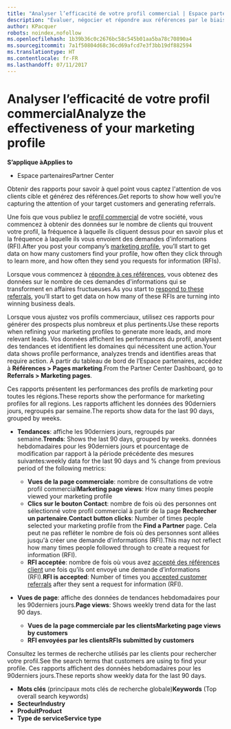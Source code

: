 ```yaml
---
title: "Analyser l’efficacité de votre profil commercial | Espace partenaires"
description: "Évaluer, négocier et répondre aux références par le biais de l'Espace partenaires."
author: KPacquer
robots: noindex,nofollow
ms.openlocfilehash: 1b39b36c0c2676bc58c545b01aa5ba78c70890a4
ms.sourcegitcommit: 7a1f50804d68c36cd69afcd7e3f3bb19df882594
ms.translationtype: HT
ms.contentlocale: fr-FR
ms.lasthandoff: 07/11/2017
---
```

# <a name="analyze-the-effectiveness-of-your-marketing-profile"></a><span data-ttu-id="a6d9e-103">Analyser l’efficacité de votre profil commercial</span><span class="sxs-lookup"><span data-stu-id="a6d9e-103">Analyze the effectiveness of your marketing profile</span></span>
<!-- 
https://go.microsoft.com/fwlink/?linkid=849120
-->

**<span data-ttu-id="a6d9e-104">S’applique à</span><span class="sxs-lookup"><span data-stu-id="a6d9e-104">Applies to</span></span>**

-  <span data-ttu-id="a6d9e-105">Espace partenaires</span><span class="sxs-lookup"><span data-stu-id="a6d9e-105">Partner Center</span></span>

<span data-ttu-id="a6d9e-106">Obtenir des rapports pour savoir à quel point vous captez l'attention de vos clients cible et générez des références.</span><span class="sxs-lookup"><span data-stu-id="a6d9e-106">Get reports to show how well you’re capturing the attention of your target customers and generating referrals.</span></span>

<span data-ttu-id="a6d9e-107">Une fois que vous publiez le [profil commercial](create-a-marketing-profile.md) de votre société, vous commencez à obtenir des données sur le nombre de clients qui trouvent votre profil, la fréquence à laquelle ils cliquent dessus pour en savoir plus et la fréquence à laquelle ils vous envoient des demandes d’informations (RFI).</span><span class="sxs-lookup"><span data-stu-id="a6d9e-107">After you post your company’s [marketing profile](create-a-marketing-profile.md), you’ll start to get data on how many customers find your profile, how often they click through to learn more, and how often they send you requests for information (RFIs).</span></span> 

<span data-ttu-id="a6d9e-108">Lorsque vous commencez à [répondre à ces références](responding-to-referrals.md), vous obtenez des données sur le nombre de ces demandes d'informations qui se transforment en affaires fructueuses.</span><span class="sxs-lookup"><span data-stu-id="a6d9e-108">As you start to [respond to these referrals](responding-to-referrals.md), you’ll start to get data on how many of these RFIs are turning into winning business deals.</span></span>

<span data-ttu-id="a6d9e-109">Lorsque vous ajustez vos profils commerciaux, utilisez ces rapports pour générer des prospects plus nombreux et plus pertinents.</span><span class="sxs-lookup"><span data-stu-id="a6d9e-109">Use these reports when refining your marketing profiles to generate more leads, and more relevant leads.</span></span> <span data-ttu-id="a6d9e-110">Vos données affichent les performances du profil, analysent des tendances et identifient les domaines qui nécessitent une action.</span><span class="sxs-lookup"><span data-stu-id="a6d9e-110">Your data shows profile performance, analyzes trends and identifies areas that require action.</span></span> <span data-ttu-id="a6d9e-111">À partir du tableau de bord de l’Espace partenaires, accédez à **Références > Pages marketing**.</span><span class="sxs-lookup"><span data-stu-id="a6d9e-111">From the Partner Center Dashboard, go to **Referrals > Marketing pages**.</span></span>

<span data-ttu-id="a6d9e-112">Ces rapports présentent les performances des profils de marketing pour toutes les régions.</span><span class="sxs-lookup"><span data-stu-id="a6d9e-112">These reports show the performance for marketing profiles for all regions.</span></span> <span data-ttu-id="a6d9e-113">Les rapports affichent les données des 90derniers jours, regroupés par semaine.</span><span class="sxs-lookup"><span data-stu-id="a6d9e-113">The reports show data for the last 90 days, grouped by weeks.</span></span>

*  <span data-ttu-id="a6d9e-114">**Tendances**: affiche les 90derniers jours, regroupés par semaine.</span><span class="sxs-lookup"><span data-stu-id="a6d9e-114">**Trends**: Shows the last 90 days, grouped by weeks.</span></span> <span data-ttu-id="a6d9e-115">données hebdomadaires pour les 90derniers jours et pourcentage de modification par rapport à la période précédente des mesures suivantes:</span><span class="sxs-lookup"><span data-stu-id="a6d9e-115">weekly data for the last 90 days and % change from previous period of the following metrics:</span></span>

   * <span data-ttu-id="a6d9e-116">**Vues de la page commerciale**: nombre de consultations de votre profil commercial</span><span class="sxs-lookup"><span data-stu-id="a6d9e-116">**Marketing page views**: How many times people viewed your marketing profile</span></span>
   * <span data-ttu-id="a6d9e-117">**Clics sur le bouton Contact**: nombre de fois où des personnes ont sélectionné votre profil commercial à partir de la page **Rechercher un partenaire**.</span><span class="sxs-lookup"><span data-stu-id="a6d9e-117">**Contact button clicks**: Number of times people selected your marketing profile from the **Find a Partner** page.</span></span> <span data-ttu-id="a6d9e-118">Cela peut ne pas refléter le nombre de fois où des personnes sont allées jusqu'à créer une demande d’informations (RFI).</span><span class="sxs-lookup"><span data-stu-id="a6d9e-118">This may not reflect how many times people followed through to create a request for information (RFI).</span></span>
   * <span data-ttu-id="a6d9e-119">**RFI acceptée**: nombre de fois où vous avez [accepté des références client](responding-to-referrals.md) une fois qu’ils ont envoyé une demande d’informations (RFI).</span><span class="sxs-lookup"><span data-stu-id="a6d9e-119">**RFI is accepted**: Number of times you [accepted customer referrals](responding-to-referrals.md) after they sent a request for information (RFI).</span></span>


*  <span data-ttu-id="a6d9e-120">**Vues de page**: affiche des données de tendances hebdomadaires pour les 90derniers jours.</span><span class="sxs-lookup"><span data-stu-id="a6d9e-120">**Page views**: Shows weekly trend data for the last 90 days.</span></span>
   *  **<span data-ttu-id="a6d9e-121">Vues de la page commerciale par les clients</span><span class="sxs-lookup"><span data-stu-id="a6d9e-121">Marketing page views by customers</span></span>**
   *  **<span data-ttu-id="a6d9e-122">RFI envoyées par les clients</span><span class="sxs-lookup"><span data-stu-id="a6d9e-122">RFIs submitted by customers</span></span>**

<span data-ttu-id="a6d9e-123">Consultez les termes de recherche utilisés par les clients pour rechercher votre profil.</span><span class="sxs-lookup"><span data-stu-id="a6d9e-123">See the search terms that customers are using to find your profile.</span></span> <span data-ttu-id="a6d9e-124">Ces rapports affichent des données hebdomadaires pour les 90derniers jours.</span><span class="sxs-lookup"><span data-stu-id="a6d9e-124">These reports show weekly data for the last 90 days.</span></span>

*  <span data-ttu-id="a6d9e-125">**Mots clés** (principaux mots clés de recherche globale)</span><span class="sxs-lookup"><span data-stu-id="a6d9e-125">**Keywords** (Top overall search keywords)</span></span> 
*  **<span data-ttu-id="a6d9e-126">Secteur</span><span class="sxs-lookup"><span data-stu-id="a6d9e-126">Industry</span></span>**
*  **<span data-ttu-id="a6d9e-127">Produit</span><span class="sxs-lookup"><span data-stu-id="a6d9e-127">Product</span></span>**
*  **<span data-ttu-id="a6d9e-128">Type de service</span><span class="sxs-lookup"><span data-stu-id="a6d9e-128">Service type</span></span>**

